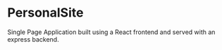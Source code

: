 # PersonalSite
Single Page Application built using a React frontend and served with an express backend.

